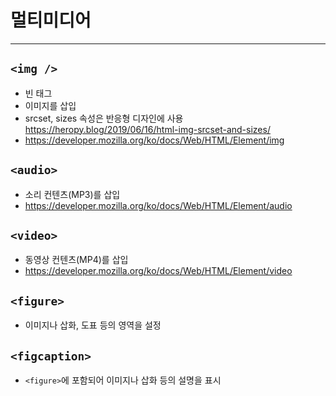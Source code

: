 # 멀티미디어
---

## `<img />`
* 빈 태그
* 이미지를 삽입
* srcset, sizes 속성은 반응형 디자인에 사용<br />https://heropy.blog/2019/06/16/html-img-srcset-and-sizes/
* https://developer.mozilla.org/ko/docs/Web/HTML/Element/img

## `<audio>`
* 소리 컨텐츠(MP3)를 삽입
* https://developer.mozilla.org/ko/docs/Web/HTML/Element/audio

## `<video>`
* 동영상 컨텐츠(MP4)를 삽입
* https://developer.mozilla.org/ko/docs/Web/HTML/Element/video

## `<figure>`
* 이미지나 삽화, 도표 등의 영역을 설정

## `<figcaption>`
* `<figure>`에 포함되어 이미지나 삽화 등의 설명을 표시